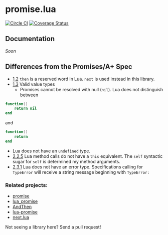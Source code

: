 # promise.lua

[![Circle CI](https://img.shields.io/circleci/project/Billiam/promise.lua.svg)](https://circleci.com/gh/Billiam/promise.lua/tree/master)
[![Coverage Status](https://img.shields.io/coveralls/Billiam/promise.lua.svg)](https://coveralls.io/r/Billiam/promise.lua)

## Documentation

_Soon_

## Differences from the Promises/A+ Spec

* [1.2](https://promisesaplus.com/#point-7) `then` is a reserved word in Lua. `next` is used instead in this library.
* [1.3](https://promisesaplus.com/#point-8) Valid value types
  * Promises cannot be resolved with null (`nil`). Lua does not distinguish between 
```lua
function()
    return nil
end
```
  and
```lua
function()
    return
end
```
  * Lua does not have an `undefined` type.
* [2.2.5](https://promisesaplus.com/#point-35) Lua method calls do not have a `this` equivalent. The `self` syntactic sugar for `self` is determined my method arguments.
* [2.3.1](https://promisesaplus.com/#point-48) Lua does not have an error type. Specifications calling for `TypeError` will receive a string message beginning with `TypeError:`

### Related projects:

* [promise](https://github.com/Olivine-Labs/promise)
* [lua_promise](https://github.com/friesencr/lua_promise)
* [AndThen](https://github.com/ppissanetzky/AndThen)
* [lua-promise](https://github.com/dmccuskey/lua-promise)
* [next.lua](https://github.com/pmachowski/next-lua)

Not seeing a library here? Send a pull request!